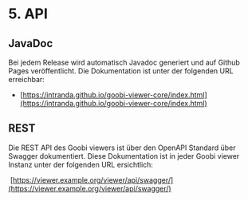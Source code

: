 # 5. API

## JavaDoc

Bei jedem Release wird automatisch Javadoc generiert und auf Github Pages veröffentlicht. Die Dokumentation ist unter der folgenden URL erreichbar:

* [https://intranda.github.io/goobi-viewer-core/index.html](https://intranda.github.io/goobi-viewer-core/index.html)

## REST

Die REST API des Goobi viewers ist über den OpenAPI Standard über Swagger dokumentiert. Diese Dokumentation ist in jeder Goobi viewer Instanz unter der folgenden URL ersichtlich:

‌ [https://viewer.example.org/viewer/api/swagger/](https://viewer.example.org/viewer/api/swagger/)

